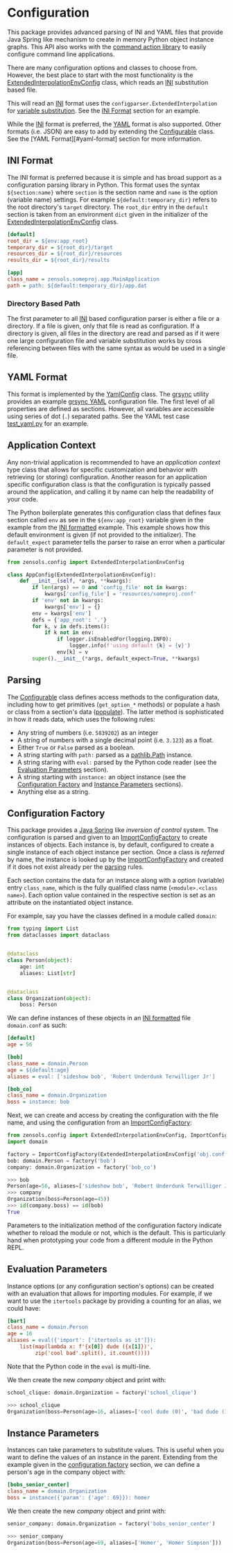 # Configuration

This package provides advanced parsing of INI and YAML files that provide Java
Spring like mechanism to create in memory Python object instance graphs.  This
API also works with the [command action library](command-line.md) to easily
configure command line applications.

There are many configuration options and classes to choose from.  However, the
best place to start with the most functionality is the
[ExtendedInterpolationEnvConfig] class, which reads an [INI] substitution based
file.

This will read an [INI] format uses the `configparser.ExtendedInterpolation`
for [variable substitution].  See the [INI Format](#ini-format) section for an
example.

While the [INI] format is preferred, the [YAML] format is also supported.
Other formats (i.e. JSON) are easy to add by extending the [Configurable]
class.  See the [YAML Format][#yaml-format] section for more information.


## INI Format

The INI format is preferred because it is simple and has broad support as a
configuration parsing library in Python.  This format uses the syntax
`${section:name}` where `section` is the section name and `name` is the option
(variable name) settings.  For example `${default:temporary_dir}` refers to the
root directory's `target` directory.  The `root_dir` entry in the `default`
section is taken from an environment `dict` given in the initializer of the
[ExtendedInterpolationEnvConfig] class.

```ini
[default]
root_dir = ${env:app_root}
temporary_dir = ${root_dir}/target
resources_dir = ${root_dir}/resources
results_dir = ${root_dir}/results

[app]
class_name = zensols.someproj.app.MainApplication
path = path: ${default:temporary_dir}/app.dat
```

### Directory Based Path

The first parameter to all [INI] based configuration parser is either a file or
a directory.  If a file is given, only that file is read as configuration.  If
a directory is given, all files in the directory are read and parsed as if it
were one large configuration file and variable substitution works by cross
referencing between files with the same syntax as would be used in a single
file.


## YAML Format

This format is implemented by the [YamlConfig] class.  The [grsync] utility
provides an example [grsync YAML] configuration file.  The first level of all
properties are defined as sections.  However, all variables are accessible
using series of dot (`.`) separated paths.  See the YAML test
case [test_yaml.py] for an example.


## Application Context

Any non-trivial application is recommended to have an *application context*
type class that allows for specific customization and behavior with retrieving
(or storing) configuration.  Another reason for an application specific
configuration class is that the configuration is typically passed around the
application, and calling it by name can help the readability of your code.

The Python boilerplate generates this configuration class that defines faux
section called `env` as see in the `${env:app_root}` variable given in the
example from the [INI formatted] example.  This example shows how this default
environment is given (if not provided to the initializer).  The
`default_expect` parameter tells the parser to raise an error when a particular
parameter is not provided.


```python
from zensols.config import ExtendedInterpolationEnvConfig

class AppConfig(ExtendedInterpolationEnvConfig):
    def __init__(self, *args, **kwargs):
        if len(args) == 0 and 'config_file' not in kwargs:
            kwargs['config_file'] = 'resources/someproj.conf'
        if 'env' not in kwargs:
            kwargs['env'] = {}
        env = kwargs['env']
        defs = {'app_root': '.'}
        for k, v in defs.items():
            if k not in env:
                if logger.isEnabledFor(logging.INFO):
                    logger.info(f'using default {k} = {v}')
                env[k] = v
        super().__init__(*args, default_expect=True, **kwargs)
```


## Parsing

The [Configurable] class defines access methods to the configuration data,
including how to get primitives (`get_option_*` methods) or populate a hash or
class from a section's data ([populate]).  The latter method is sophisticated
in how it reads data, which uses the following rules:
* Any string of numbers (i.e. `5839202`) as an integer
* A string of numbers with a single decimal point (i.e. `3.123`) as a float.
* Either `True` or `False` parsed as a boolean.
* A string starting with `path:` parsed as a [pathlib.Path] instance.
* A string staring with `eval:` parsed by the Python code reader (see the
  [Evaluation Parameters](#evaluation-parameters) section).
* A string starting with `instance:` an object instance (see the [Configuration
  Factory] and [Instance Parameters](#instance-parameters) sections).
* Anything else as a string.


## Configuration Factory

This package provides a [Java Spring] like *inversion of control* system.  The
configuration is parsed and given to an [ImportConfigFactory] to create
instances of objects.  Each instance is, by default, configured to create a
single instance of each object instance per section.  Once a class is
*referred* by name, the instance is looked up by the [ImportConfigFactory] and
created if it does not exist already per the [parsing](#parsing) rules.

Each section contains the data for an instance along with a option (variable)
entry `class_name`, which is the fully qualified class name (`<module>.<class
name>`).  Each option value contained in the respective section is set as an
attribute on the instantiated object instance.

For example, say you have the classes defined in a module called `domain`:
```python
from typing import List
from dataclasses import dataclass


@dataclass
class Person(object):
    age: int
    aliases: List[str]


@dataclass
class Organization(object):
    boss: Person
```

We can define instances of these objects in an [INI formatted] file
`domain.conf` as such:
```ini
[default]
age = 56

[bob]
class_name = domain.Person
age = ${default:age}
aliases = eval: ['sideshow bob', 'Robert Underdunk Terwilliger Jr']

[bob_co]
class_name = domain.Organization
boss = instance: bob
```

Next, we can create and access by creating the configuration with the file
name, and using the configuration from an [ImportConfigFactory]:
```python
from zensols.config import ExtendedInterpolationEnvConfig, ImportConfigFactory
import domain

factory = ImportConfigFactory(ExtendedInterpolationEnvConfig('obj.conf'))
bob: domain.Person = factory('bob')
company: domain.Organization = factory('bob_co')

>>> bob
Person(age=56, aliases=['sideshow bob', 'Robert Underdunk Terwilliger Jr'])
>>> company
Organization(boss=Person(age=45))
>>> id(company.boss) == id(bob)
True
```

Parameters to the initialization method of the configuration factory indicate
whether to reload the module or not, which is the default.  This is
particularly hand when prototyping your code from a different module in the
Python REPL.


## Evaluation Parameters

Instance options (or any configuration section's options) can be created with
an evaluation that allows for importing modules.  For example, if we want to
use the `itertools` package by providing a counting for an alias, we could
have:
```ini
[bart]
class_name = domain.Person
age = 16
aliases = eval({'import': ['itertools as it']}):
    list(map(lambda x: f'{x[0]} dude ({x[1]})',
         zip('cool bad'.split(), it.count())))
```
Note that the Python code in the `eval` is multi-line.

We then create the new *company* object and print with:
```python
school_clique: domain.Organization = factory('school_clique')

>>> school_clique
Organization(boss=Person(age=16, aliases=['cool dude (0)', 'bad dude (1)']))
```


## Instance Parameters

Instances can take parameters to substitute values.  This is useful when you
want to define the values of an instance in the parent.  Extending from the
example given in the [configuration factory] section, we can define a person's
age in the company object with:
```ini
[bobs_senior_center]
class_name = domain.Organization
boss = instance({'param': {'age': 69}}): homer
```

We then create the new *company* object and print with:
```python
senior_company: domain.Organization = factory('bobs_senior_center')

>>> senior_company
Organization(boss=Person(age=69, aliases=['Homer', 'Homer Simpson']))
```



<!-- links -->

[INI]: https://en.wikipedia.org/wiki/INI_file
[YAML]: https://yaml.org
[variable substitution]: https://docs.python.org/3.3/library/configparser.html#configparser.ExtendedInterpolation
[grsync]: https://github.com/plandes/grsync
[grsync YAML]: https://github.com/plandes/grsync/blob/master/test-resources/small-test.yml
[pathlib.Path]: https://docs.python.org/3/library/pathlib.html
[Java Spring]: https://spring.io

[test_yaml.py]: https://github.com/plandes/util/blob/master/test/python/test_yaml.py
[INI formatted]: ini-format
[Configuration Factory]: configuration-factory
[configuration factory]: configuration-factory

[Configurable]: ../api/zensols.config.html#zensols.config.configbase.Configurable
[ExtendedInterpolationEnvConfig]: ../api/zensols.config.html#zensols.config.iniconfig.ExtendedInterpolationEnvConfig
[YamlConfig]: ../api/zensols.config.html#zensols.config.yaml.YamlConfig
[ImportConfigFactory]: ../api/zensols.config.html#zensols.config.factory.ImportConfigFactory
[populate]: ../api/zensols.config.html#zensols.config.configbase.Configurable.populate
